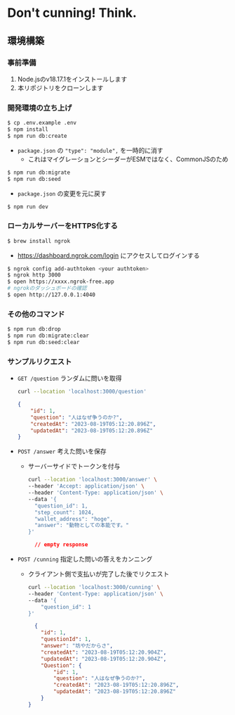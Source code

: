# Don't cunning! Think.

## 環境構築

### 事前準備

1. Node.jsのv18.17.1をインストールします
1. 本リポジトリをクローンします

### 開発環境の立ち上げ

```bash
$ cp .env.example .env
$ npm install
$ npm run db:create
```

- `package.json` の `"type": "module",` を一時的に消す
  - これはマイグレーションとシーダーがESMではなく、CommonJSのため

```bash
$ npm run db:migrate
$ npm run db:seed
```

- `package.json` の変更を元に戻す

```bash
$ npm run dev
```

### ローカルサーバーをHTTPS化する

```bash
$ brew install ngrok
```

- https://dashboard.ngrok.com/login にアクセスしてログインする

```bash
$ ngrok config add-authtoken <your authtoken>
$ ngrok http 3000
$ open https://xxxx.ngrok-free.app
# ngrokのダッシュボードの確認
$ open http://127.0.0.1:4040
```

### その他のコマンド

```bash
$ npm run db:drop
$ npm run db:migrate:clear
$ npm run db:seed:clear
```

### サンプルリクエスト

- `GET /question` ランダムに問いを取得
    ```bash
    curl --location 'localhost:3000/question'
    ```
    ```json
    {
        "id": 1,
        "question": "人はなぜ争うのか?",
        "createdAt": "2023-08-19T05:12:20.896Z",
        "updatedAt": "2023-08-19T05:12:20.896Z"
    }
    ```

- `POST /answer` 考えた問いを保存
  - サーバーサイドでトークンを付与
    ```bash
    curl --location 'localhost:3000/answer' \
    --header 'Accept: application/json' \
    --header 'Content-Type: application/json' \
    --data '{
      "question_id": 1,
      "step_count": 1024,
      "wallet_address": "hoge",
      "answer": "動物としての本能です。"
    }'
    ```
    ```json
      // empty response
    ```

- `POST /cunning` 指定した問いの答えをカンニング
  - クライアント側で支払いが完了した後でリクエスト
    ```bash
    curl --location 'localhost:3000/cunning' \
    --header 'Content-Type: application/json' \
    --data '{
        "question_id": 1
    }'
    ```
    ```json
      {
        "id": 1,
        "questionId": 1,
        "answer": "坊やだからさ",
        "createdAt": "2023-08-19T05:12:20.904Z",
        "updatedAt": "2023-08-19T05:12:20.904Z",
        "Question": {
            "id": 1,
            "question": "人はなぜ争うのか?",
            "createdAt": "2023-08-19T05:12:20.896Z",
            "updatedAt": "2023-08-19T05:12:20.896Z"
        }
    }
    ```

